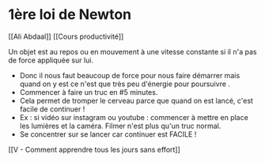 # 1ère loi de Newton
 [[Ali Abdaal]] [[Cours productivité]]


Un objet est au repos ou en mouvement à une vitesse constante si il n'a pas de force appliquée sur lui.
- Donc il nous faut beaucoup de force pour nous faire démarrer mais quand on y est ce n'est que très peu d'énergie pour poursuivre .
- Commencer à faire un truc en #5 minutes.
- Cela permet de tromper le cerveau parce que quand on est lancé, c'est facile de continuer !
- Ex : si vidéo sur instagram ou youtube : commencer à mettre en place les lumières et la caméra. Filmer n'est plus qu'un truc normal.
- Se concentrer sur se lancer car continuer est FACILE !


[[V -  Comment apprendre tous les jours sans effort]]